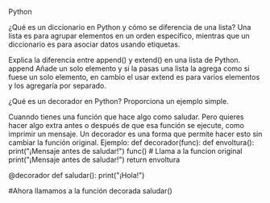Python

¿Qué es un diccionario en Python y cómo se diferencia de una lista?
Una lista es para agrupar elementos en un orden específico, mientras que un diccionario es para asociar datos usando etiquetas.

Explica la diferencia entre append() y extend() en una lista de Python.
append Añade un solo elemento y si la pasas una lista la agrega como si fuese un solo elemento, en cambio el usar extend es para varios elementos y los agregaría por separado.

¿Qué es un decorador en Python? Proporciona un ejemplo simple.

Cuanndo tienes una función que hace algo como saludar. Pero quieres hacer algo extra antes o después de que esa función se ejecute, como imprimir un mensaje. Un decorador es una forma que permite hacer esto sin cambiar la función original.
Ejemplo:
def decorador(func):
    def envoltura():
        print("¡Mensaje antes de saludar!")
        func()  # Llama a la funcion original
        print("¡Mensaje antes de saludar!")
    return envoltura

@decorador
def saludar():
    print("¡Hola!")

#Ahora llamamos a la función decorada
saludar()
